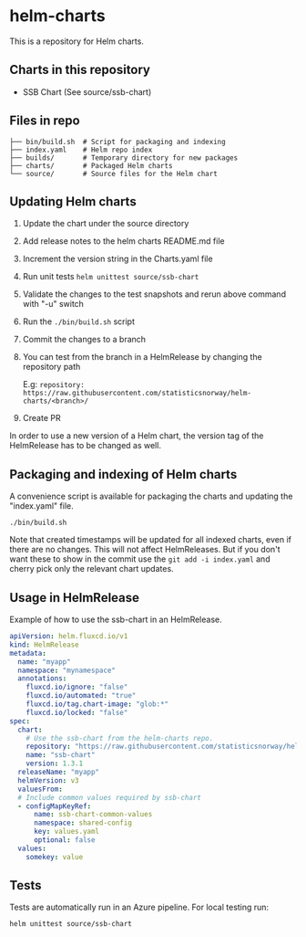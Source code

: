 # helm-charts

This is a repository for Helm charts.

## Charts in this repository

* SSB Chart (See source/ssb-chart)

## Files in repo

```shell
├── bin/build.sh  # Script for packaging and indexing
├── index.yaml    # Helm repo index
├── builds/       # Temporary directory for new packages
├── charts/       # Packaged Helm charts
└── source/       # Source files for the Helm chart
```

## Updating Helm charts

1. Update the chart under the source directory
1. Add release notes to the helm charts README.md file 
1. Increment the version string in the Charts.yaml file
1. Run unit tests `helm unittest source/ssb-chart`
1. Validate the changes to the test snapshots and rerun above command with "-u" switch
1. Run the `./bin/build.sh` script
1. Commit the changes to a branch
1. You can test from the branch in a HelmRelease by changing the repository path

   E.g: `repository: https://raw.githubusercontent.com/statisticsnorway/helm-charts/<branch>/`
1. Create PR

In order to use a new version of a Helm chart, the version tag of the
HelmRelease has to be changed as well.

## Packaging and indexing of Helm charts

A convenience script is available for packaging the charts and updating the
"index.yaml" file.

```shell
./bin/build.sh
```

Note that created timestamps will be updated for all indexed charts, even if
there are no changes. This will not affect HelmReleases. But if you don't want
these to show in the commit use the `git add -i index.yaml` and cherry pick only
the relevant chart updates.

## Usage in HelmRelease

Example of how to use the ssb-chart in an HelmRelease.

```yaml
apiVersion: helm.fluxcd.io/v1
kind: HelmRelease
metadata:
  name: "myapp"
  namespace: "mynamespace"
  annotations:
    fluxcd.io/ignore: "false"
    fluxcd.io/automated: "true"
    fluxcd.io/tag.chart-image: "glob:*"
    fluxcd.io/locked: "false"
spec:
  chart:
    # Use the ssb-chart from the helm-charts repo.
    repository: "https://raw.githubusercontent.com/statisticsnorway/helm-charts/main/"
    name: "ssb-chart"
    version: 1.3.1
  releaseName: "myapp"
  helmVersion: v3
  valuesFrom:
  # Include common values required by ssb-chart
  - configMapKeyRef:
      name: ssb-chart-common-values
      namespace: shared-config
      key: values.yaml
      optional: false
  values:
    somekey: value
```

## Tests

Tests are automatically run in an Azure pipeline.
For local testing run:
```shell
helm unittest source/ssb-chart
```
